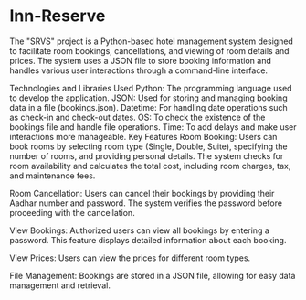 # Inn-Reserve
The "SRVS" project is a Python-based hotel management system designed to facilitate room bookings, cancellations, and viewing of room details and prices. The system uses a JSON file to store booking information and handles various user interactions through a command-line interface.

Technologies and Libraries Used
Python: The programming language used to develop the application.
JSON: Used for storing and managing booking data in a file (bookings.json).
Datetime: For handling date operations such as check-in and check-out dates.
OS: To check the existence of the bookings file and handle file operations.
Time: To add delays and make user interactions more manageable.
Key Features
Room Booking: Users can book rooms by selecting room type (Single, Double, Suite), specifying the number of rooms, and providing personal details. The system checks for room availability and calculates the total cost, including room charges, tax, and maintenance fees.

Room Cancellation: Users can cancel their bookings by providing their Aadhar number and password. The system verifies the password before proceeding with the cancellation.

View Bookings: Authorized users can view all bookings by entering a password. This feature displays detailed information about each booking.

View Prices: Users can view the prices for different room types.

File Management: Bookings are stored in a JSON file, allowing for easy data management and retrieval.

